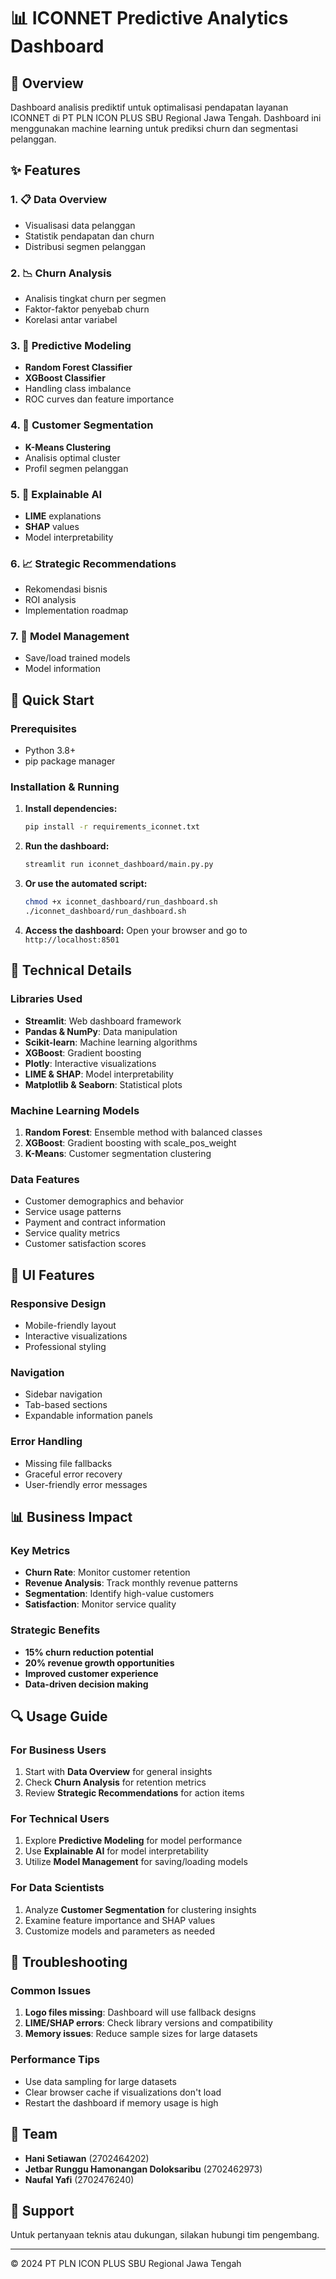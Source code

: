 # 📊 ICONNET Predictive Analytics Dashboard

## 🎯 Overview
Dashboard analisis prediktif untuk optimalisasi pendapatan layanan ICONNET di PT PLN ICON PLUS SBU Regional Jawa Tengah. Dashboard ini menggunakan machine learning untuk prediksi churn dan segmentasi pelanggan.

## ✨ Features

### 1. 📋 Data Overview
- Visualisasi data pelanggan
- Statistik pendapatan dan churn
- Distribusi segmen pelanggan

### 2. 📉 Churn Analysis
- Analisis tingkat churn per segmen
- Faktor-faktor penyebab churn
- Korelasi antar variabel

### 3. 🔮 Predictive Modeling
- **Random Forest Classifier**
- **XGBoost Classifier**
- Handling class imbalance
- ROC curves dan feature importance

### 4. 👥 Customer Segmentation
- **K-Means Clustering**
- Analisis optimal cluster
- Profil segmen pelanggan

### 5. 🤖 Explainable AI
- **LIME** explanations
- **SHAP** values
- Model interpretability

### 6. 📈 Strategic Recommendations
- Rekomendasi bisnis
- ROI analysis
- Implementation roadmap

### 7. 🔧 Model Management
- Save/load trained models
- Model information

## 🚀 Quick Start

### Prerequisites
- Python 3.8+
- pip package manager

### Installation & Running

1. **Install dependencies:**
   ```bash
   pip install -r requirements_iconnet.txt
   ```

2. **Run the dashboard:**
   ```bash
   streamlit run iconnet_dashboard/main.py.py
   ```

3. **Or use the automated script:**
   ```bash
   chmod +x iconnet_dashboard/run_dashboard.sh
   ./iconnet_dashboard/run_dashboard.sh
   ```

4. **Access the dashboard:**
   Open your browser and go to `http://localhost:8501`


## 🔧 Technical Details

### Libraries Used
- **Streamlit**: Web dashboard framework
- **Pandas & NumPy**: Data manipulation
- **Scikit-learn**: Machine learning algorithms
- **XGBoost**: Gradient boosting
- **Plotly**: Interactive visualizations
- **LIME & SHAP**: Model interpretability
- **Matplotlib & Seaborn**: Statistical plots

### Machine Learning Models
1. **Random Forest**: Ensemble method with balanced classes
2. **XGBoost**: Gradient boosting with scale_pos_weight
3. **K-Means**: Customer segmentation clustering

### Data Features
- Customer demographics and behavior
- Service usage patterns
- Payment and contract information
- Service quality metrics
- Customer satisfaction scores

## 🎨 UI Features

### Responsive Design
- Mobile-friendly layout
- Interactive visualizations
- Professional styling

### Navigation
- Sidebar navigation
- Tab-based sections
- Expandable information panels

### Error Handling
- Missing file fallbacks
- Graceful error recovery
- User-friendly error messages

## 📊 Business Impact

### Key Metrics
- **Churn Rate**: Monitor customer retention
- **Revenue Analysis**: Track monthly revenue patterns
- **Segmentation**: Identify high-value customers
- **Satisfaction**: Monitor service quality

### Strategic Benefits
- **15% churn reduction potential**
- **20% revenue growth opportunities**
- **Improved customer experience**
- **Data-driven decision making**

## 🔍 Usage Guide

### For Business Users
1. Start with **Data Overview** for general insights
2. Check **Churn Analysis** for retention metrics
3. Review **Strategic Recommendations** for action items

### For Technical Users
1. Explore **Predictive Modeling** for model performance
2. Use **Explainable AI** for model interpretability
3. Utilize **Model Management** for saving/loading models

### For Data Scientists
1. Analyze **Customer Segmentation** for clustering insights
2. Examine feature importance and SHAP values
3. Customize models and parameters as needed

## 🚨 Troubleshooting

### Common Issues
1. **Logo files missing**: Dashboard will use fallback designs
2. **LIME/SHAP errors**: Check library versions and compatibility
3. **Memory issues**: Reduce sample sizes for large datasets

### Performance Tips
- Use data sampling for large datasets
- Clear browser cache if visualizations don't load
- Restart the dashboard if memory usage is high

## 👥 Team
- **Hani Setiawan** (2702464202)
- **Jetbar Runggu Hamonangan Doloksaribu** (2702462973)
- **Naufal Yafi** (2702476240)

## 📧 Support
Untuk pertanyaan teknis atau dukungan, silakan hubungi tim pengembang.

---
© 2024 PT PLN ICON PLUS SBU Regional Jawa Tengah